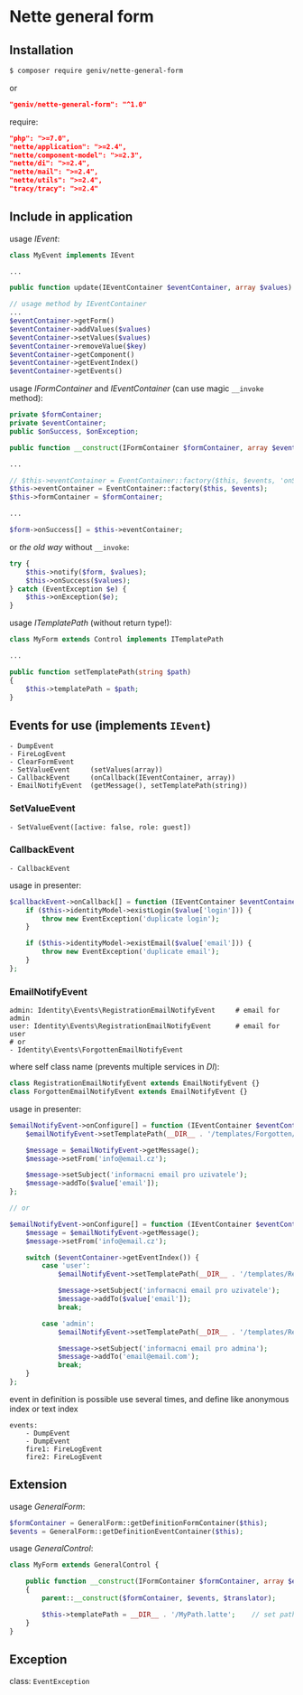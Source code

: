 Nette general form
==================

Installation
------------
```sh
$ composer require geniv/nette-general-form
```
or
```json
"geniv/nette-general-form": "^1.0"
```

require:
```json
"php": ">=7.0",
"nette/application": ">=2.4",
"nette/component-model": ">=2.3",
"nette/di": ">=2.4",
"nette/mail": ">=2.4",
"nette/utils": ">=2.4",
"tracy/tracy": ">=2.4"
```

Include in application
----------------------
usage _IEvent_:
```php
class MyEvent implements IEvent

...

public function update(IEventContainer $eventContainer, array $values)

// usage method by IEventContainer
...
$eventContainer->getForm()
$eventContainer->addValues($values)
$eventContainer->setValues($values)
$eventContainer->removeValue($key)
$eventContainer->getComponent()
$eventContainer->getEventIndex()
$eventContainer->getEvents()
```

usage _IFormContainer_ and _IEventContainer_ (can use magic `__invoke` method):
```php
private $formContainer;
private $eventContainer;
public $onSuccess, $onException;

public function __construct(IFormContainer $formContainer, array $events)

...

// $this->eventContainer = EventContainer::factory($this, $events, 'onSuccess', 'onException');
$this->eventContainer = EventContainer::factory($this, $events);
$this->formContainer = $formContainer;

...

$form->onSuccess[] = $this->eventContainer;
```
or _the old way_ without `__invoke`:
```php
try {
    $this->notify($form, $values);
    $this->onSuccess($values);
} catch (EventException $e) {
    $this->onException($e);
}
```

usage _ITemplatePath_ (without return type!):
```php
class MyForm extends Control implements ITemplatePath

...

public function setTemplatePath(string $path)
{
    $this->templatePath = $path;
}
```

Events for use (implements `IEvent`)
---------------
```neon
- DumpEvent
- FireLogEvent
- ClearFormEvent
- SetValueEvent     (setValues(array))
- CallbackEvent     (onCallback(IEventContainer, array))
- EmailNotifyEvent  (getMessage(), setTemplatePath(string))
```

### SetValueEvent
```neon
- SetValueEvent([active: false, role: guest])
```

### CallbackEvent
```neon
- CallbackEvent
```

usage in presenter:
```php
$callbackEvent->onCallback[] = function (IEventContainer $eventContainer, array $value) {
    if ($this->identityModel->existLogin($value['login'])) {
        throw new EventException('duplicate login');
    }

    if ($this->identityModel->existEmail($value['email'])) {
        throw new EventException('duplicate email');
    }
};
```

### EmailNotifyEvent
```neon
admin: Identity\Events\RegistrationEmailNotifyEvent     # email for admin
user: Identity\Events\RegistrationEmailNotifyEvent      # email for user
# or
- Identity\Events\ForgottenEmailNotifyEvent
```

where self class name (prevents multiple services in _DI_):
```php
class RegistrationEmailNotifyEvent extends EmailNotifyEvent {}
class ForgottenEmailNotifyEvent extends EmailNotifyEvent {}
```

usage in presenter:
```php
$emailNotifyEvent->onConfigure[] = function (IEventContainer $eventContainer, array $value) use ($emailNotifyEvent) {
    $emailNotifyEvent->setTemplatePath(__DIR__ . '/templates/Forgotten/emailFormForgotten.latte');

    $message = $emailNotifyEvent->getMessage();
    $message->setFrom('info@email.cz');

    $message->setSubject('informacni email pro uzivatele');
    $message->addTo($value['email']);
};

// or

$emailNotifyEvent->onConfigure[] = function (IEventContainer $eventContainer, array $value) use ($emailNotifyEvent) {
    $message = $emailNotifyEvent->getMessage();
    $message->setFrom('info@email.cz');

    switch ($eventContainer->getEventIndex()) {
        case 'user':
            $emailNotifyEvent->setTemplatePath(__DIR__ . '/templates/Registration/emailFormUser.latte');

            $message->setSubject('informacni email pro uzivatele');
            $message->addTo($value['email']);
            break;

        case 'admin':
            $emailNotifyEvent->setTemplatePath(__DIR__ . '/templates/Registration/emailFormAdmin.latte');

            $message->setSubject('informacni email pro admina');
            $message->addTo('email@email.com');
            break;
    }
};
```

event in definition is possible use several times, and define like anonymous index or text index
```neon
events:
    - DumpEvent
    - DumpEvent
    fire1: FireLogEvent
    fire2: FireLogEvent
```

Extension
---------
usage _GeneralForm_:
```php
$formContainer = GeneralForm::getDefinitionFormContainer($this);
$events = GeneralForm::getDefinitionEventContainer($this);
```

usage _GeneralControl_:
```php
class MyForm extends GeneralControl {

    public function __construct(IFormContainer $formContainer, array $events, ITranslator $translator = null)
    {
        parent::__construct($formContainer, $events, $translator);

        $this->templatePath = __DIR__ . '/MyPath.latte';    // set path
    }
}
```

Exception
---------
class: `EventException`
